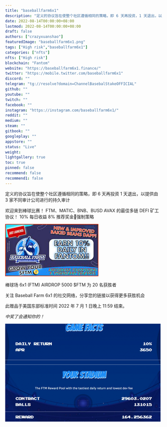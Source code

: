 ```yaml
---
title: "baseballfarm6x1"
description: "定义的协议旨在使整个社区遵循相同的策略，即 6 天再投资，1 天退出，以提供持久的"
date: 2022-08-14T00:00:00+08:00
lastmod: 2022-08-14T00:00:00+08:00
draft: false
authors: ["crazyxuanshao"]
featuredImage: "baseballfarm6x1.png"
tags: ["High risk","baseballfarm6x1"]
categories: ["nfts"]
nfts: ["High risk"]
blockchain: "Fantom"
website: "https://baseballfarm6x1.finance/"
twitter: "https://mobile.twitter.com/baseballfarm6x1"
discord: ""
telegram: "tg://resolve?domain=ChannelBasebalStakeOFFICIAL"
github: ""
youtube: ""
twitch: ""
facebook: ""
instagram: "https://instagram.com/baseballfarm6x1/"
reddit: ""
medium: ""
steam: ""
gitbook: ""
googleplay: ""
appstore: ""
status: "Live"
weight: 
lightgallery: true
toc: true
pinned: false
recommend: false
recommend1: false
---
```

<p>定义的协议旨在使整个社区遵循相同的策略，即 6 天再投资 1 天退出，以提供由 3 家不同审计公司进行的持久审计&nbsp;</p>

欢迎来到棒球比赛！ FTM、MATIC、BNB、BUSD AVAX 的最佳多链 DEFI 矿工协议！ 10% 每日收益 8% 推荐奖金🤳强制策略

![disndi](disndi.png)

棒球场 6x1 (FTM) AIRDROP 5000 $FTM 为 20 名获胜者

关注 Baseball Farm 6x1 的社交网络，分享您的链接以获得更多获胜机会

此赠品于美国东部标准时间 2022 年 7 月 1 日晚上 11:59 结束。

*中奖了会通知你的！*

![disni](disni.png)